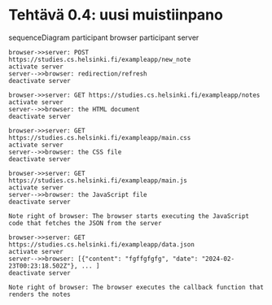 # Tehtävä 0.4: uusi muistiinpano
sequenceDiagram
    participant browser
    participant server
    
    browser->>server: POST https://studies.cs.helsinki.fi/exampleapp/new_note
    activate server
    server-->>browser: redirection/refresh
    deactivate server
    
    browser->>server: GET https://studies.cs.helsinki.fi/exampleapp/notes
    activate server
    server-->>browser: the HTML document
    deactivate server
    
    browser->>server: GET https://studies.cs.helsinki.fi/exampleapp/main.css
    activate server
    server-->>browser: the CSS file
    deactivate server
    
    browser->>server: GET https://studies.cs.helsinki.fi/exampleapp/main.js
    activate server
    server-->>browser: the JavaScript file
    deactivate server 
    
    Note right of browser: The browser starts executing the JavaScript code that fetches the JSON from the server

    browser->>server: GET https://studies.cs.helsinki.fi/exampleapp/data.json
    activate server
    server-->>browser: [{"content": "fgffgfgfg", "date": "2024-02-23T00:23:18.502Z"}, ... ]
    deactivate server 

    Note right of browser: The browser executes the callback function that renders the notes 
